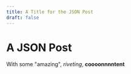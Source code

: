 ```yaml
---
title: A Title for the JSON Post
draft: false
---
```


# A JSON Post

With some "amazing", _riveting_, **coooonnnntent**
